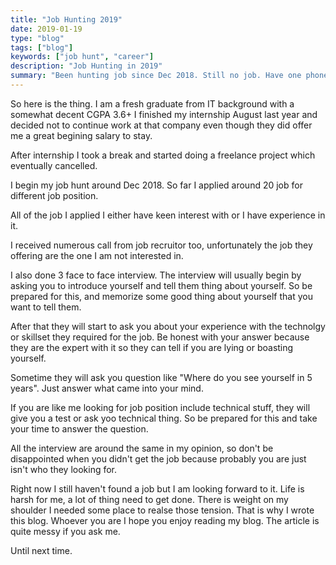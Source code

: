 ```yaml
---
title: "Job Hunting 2019"
date: 2019-01-19
type: "blog"
tags: ["blog"]
keywords: ["job hunt", "career"]
description: "Job Hunting in 2019"
summary: "Been hunting job since Dec 2018. Still no job. Have one phone call interview awaiting me next week and waiting for news from another company."
---
```


 So here is the thing. I am a fresh graduate from IT background with a somewhat decent CGPA 3.6+
 I finished my internship August last year and decided not to continue work at that company even though they did offer me a great begining salary to stay.
 

 After internship I took a break and started doing a freelance project which eventually cancelled.


 I begin my job hunt around Dec 2018. So far I applied around 20 job for different job position.


 All of the job I applied I either have keen interest with or I have experience in it.


 I received numerous call from job recruitor too, unfortunately the job they offering are the one I am not interested in.


 I also done 3 face to face interview. The interview will usually begin by asking you to introduce yourself and tell them thing about yourself. So be prepared for this, and memorize some good thing about yourself that you want to tell them.


 After that they will start to ask you about your experience with the technolgy or skillset they required for the job. Be honest with your answer because they are the expert with it so they can tell if you are lying or boasting yourself.


 Sometime they will ask you question like "Where do you see yourself in 5 years". Just answer what came into your mind.


 If you are like me looking for job position include technical stuff, they will give you a test or ask yoo technical thing. So be prepared for this and take your time to answer the question.


 All the interview are around the same in my opinion, so don't be disappointed when you didn't get the job because probably you are just isn't who they looking for.


 Right now I still haven't found a job but I am looking forward to it. Life is harsh for me, a lot of thing need to get done. There is weight on my shoulder I needed some place to realse those tension. That is why I wrote this blog. Whoever you are I hope you enjoy reading my blog. The article is quite messy if you ask me. 


 Until next time.